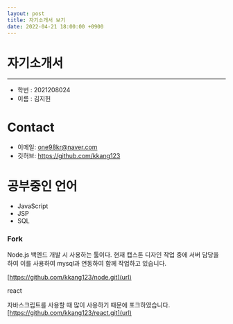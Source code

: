 ```yaml
---
layout: post
title: 자기소개서 보기
date: 2022-04-21 18:00:00 +0900
---
```




# **자기소개서**


--------
- 학번 : 2021208024
- 이름 : 김지헌


# Contact
- 이메일: one98kr@naver.com
- 깃허브: https://github.com/kkang123


# **공부중인 언어**

- JavaScript
- JSP
- SQL

### **Fork**

Node.js
백엔드 개발 시 사용하는 툴이다.
현재 캡스톤 디자인 작업 중에 서버 담당을 하여 이를 사용하여 mysql과 연동하여 함께 작업하고 있습니다.

[https://github.com/kkang123/node.git](url)

react

자바스크립트를 사용할 때 많이 사용하기 때문에 포크하였습니다.
[https://github.com/kkang123/react.git](url)
